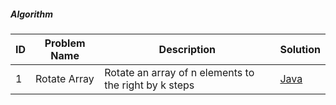##### Algorithm 

|ID| Problem Name  			 | Description                                	       | Solution       |
|--| -------------------------- | --------------------------------------------------- |----------------|
|1 | Rotate Array				 |Rotate an array of n elements to the right by k steps|[Java][1]|


[1]: array/RotateArray.java	
[2]: array/ReverseWord.java
[3]: array/ReversePolishNotation.java